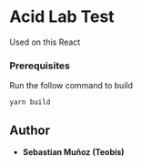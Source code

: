 # Acid Lab Test

Used on this
React


### Prerequisites

Run the follow command to build

```
yarn build
```

## Author

* **Sebastian Muñoz (Teobis)**